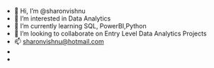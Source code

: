 - 👋 Hi, I’m @sharonvishnu
- 👀 I’m interested in Data Analytics
- 🌱 I’m currently learning SQL, PowerBI,Python
- 💞️ I’m looking to collaborate on Entry Level Data Analytics Projects
- 📫 sharonvishnu@hotmail.com
- 
- 

<!---
sharonvishnu/sharonvishnu is a ✨ special ✨ repository because its `README.md` (this file) appears on your GitHub profile.
You can click the Preview link to take a look at your changes.
--->
